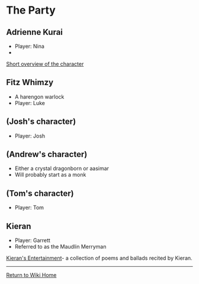 # The Party
## Adrienne Kurai
- Player: Nina
- 
[Short overview of the character](https://github.com/isaacLepley/Alimus-Public/blob/main/docs/assets/adrienne-kurai.pdf)
## Fitz Whimzy
- A harengon warlock
- Player: Luke

## (Josh's character)
- Player: Josh

## (Andrew's character)
- Either a crystal dragonborn or aasimar
- Will probably start as a monk

## (Tom's character)
- Player: Tom

## Kieran
- Player: Garrett
- Referred to as the Maudlin Merryman

[Kieran's Entertainment](https://docs.google.com/document/d/19y6Nfx5c5QuANthdIBfueoAqiWiRnO2BSKcZ5uLCPgA/edit?tab=t.0)- a collection of poems and ballads recited by Kieran.

***
[Return to Wiki Home](https://isaaclepley.github.io/Alimus-Public)
